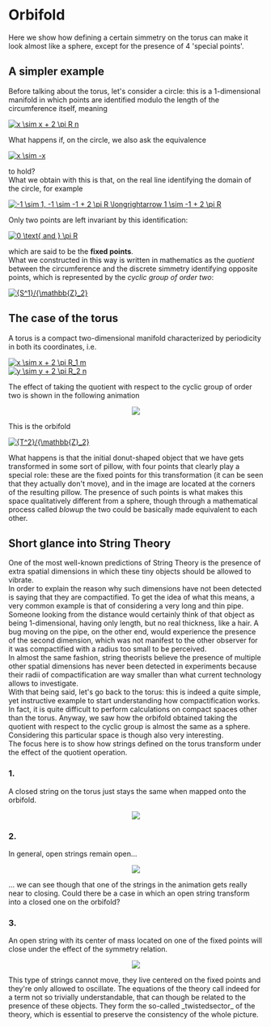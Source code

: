 # Orbifold
Here we show how defining a certain simmetry on the torus can make it look almost like a sphere, except for the presence of 4 'special points'.</br>

## A simpler example
Before talking about the torus, let's consider a circle: this is a 1-dimensional manifold in which points are identified modulo the length of the circumference
itself, meaning

<a href="https://www.codecogs.com/eqnedit.php?latex=x&space;\sim&space;x&space;&plus;&space;2&space;\pi&space;R&space;n" target="_blank"><img src="https://latex.codecogs.com/gif.latex?x&space;\sim&space;x&space;&plus;&space;2&space;\pi&space;R&space;n" title="x \sim x + 2 \pi R n" /></a></br>

What happens if, on the circle, we also ask the equivalence

<a href="https://www.codecogs.com/eqnedit.php?latex=x&space;\sim&space;-x" target="_blank"><img src="https://latex.codecogs.com/gif.latex?x&space;\sim&space;-x" title="x \sim -x" /></a>

to hold?<br>
What we obtain with this is that, on the real line identifying the domain of the circle, for example

<a href="https://www.codecogs.com/eqnedit.php?latex=-1&space;\sim&space;1,&space;-1&space;\sim&space;-1&space;&plus;&space;2&space;\pi&space;R&space;\longrightarrow&space;1&space;\sim&space;-1&space;&plus;&space;2&space;\pi&space;R" target="_blank"><img src="https://latex.codecogs.com/gif.latex?-1&space;\sim&space;1,&space;-1&space;\sim&space;-1&space;&plus;&space;2&space;\pi&space;R&space;\longrightarrow&space;1&space;\sim&space;-1&space;&plus;&space;2&space;\pi&space;R" title="-1 \sim 1, -1 \sim -1 + 2 \pi R \longrightarrow 1 \sim -1 + 2 \pi R" /></a>

Only two points are left invariant by this identification:

<a href="https://www.codecogs.com/eqnedit.php?latex=0&space;\text{&space;and&space;}&space;\pi&space;R" target="_blank"><img src="https://latex.codecogs.com/gif.latex?0&space;\text{&space;and&space;}&space;\pi&space;R" title="0 \text{ and } \pi R" /></a>

which are said to be the **fixed points**.</br>
What we constructed in this way is written in mathematics as the _quotient_ between the circumference and the discrete simmetry identifying opposite points, which is represented by the _cyclic group of order two_:

<a href="https://www.codecogs.com/eqnedit.php?latex={S^1}/{\mathbb{Z}_2}" target="_blank"><img src="https://latex.codecogs.com/gif.latex?{S^1}/{\mathbb{Z}_2}" title="{S^1}/{\mathbb{Z}_2}" /></a>

## The case of the torus
A torus is a compact two-dimensional manifold characterized by periodicity in both its coordinates, i.e.</br>

<a href="https://www.codecogs.com/eqnedit.php?latex=x&space;\sim&space;x&space;&plus;&space;2&space;\pi&space;R_1&space;m" target="_blank"><img src="https://latex.codecogs.com/gif.latex?x&space;\sim&space;x&space;&plus;&space;2&space;\pi&space;R_1&space;m" title="x \sim x + 2 \pi R_1 m" /></a></br>
<a href="https://www.codecogs.com/eqnedit.php?latex=y&space;\sim&space;y&space;&plus;&space;2&space;\pi&space;R_2&space;n" target="_blank"><img src="https://latex.codecogs.com/gif.latex?y&space;\sim&space;y&space;&plus;&space;2&space;\pi&space;R_2&space;n" title="y \sim y + 2 \pi R_2 n" /></a>

The effect of taking the quotient with respect to the cyclic group of order two is shown in the following animation

<p align="center">
<img src="https://github.com/amanitta/physics/blob/master/orbifold/torusToPillow.gif"/>
</p>

This is the orbifold

<a href="https://www.codecogs.com/eqnedit.php?latex={T^2}/{\mathbb{Z}_2}" target="_blank"><img src="https://latex.codecogs.com/gif.latex?{T^2}/{\mathbb{Z}_2}" title="{T^2}/{\mathbb{Z}_2}" /></a>

What happens is that the initial donut-shaped object that we have gets transformed in some sort of pillow, with four points that clearly play a special role: these are the fixed points for this transformation (it can be seen that they actually don't move), and in the image are located at the corners of the resulting pillow. The presence of such points is what makes this space qualitatively different from a sphere, though through a mathematical process called _blowup_ the two could be basically made equivalent to each other.

## Short glance into String Theory
One of the most well-known predictions of String Theory is the presence of extra spatial dimensions in which these tiny objects should be allowed to vibrate.</br>
In order to explain the reason why such dimensions have not been detected is saying that they are compactified. To get the idea of what this means, a very common
example is that of considering a very long and thin pipe. Someone looking from the distance would certainly think of that object as being 1-dimensional, having only length, but no real thickness, like a hair. A bug moving on the pipe, on the other end, would experience the presence of the second dimension, which was not manifest to the other observer for it was compactified with a radius too small to be perceived.</br>
In almost the same fashion, string theorists believe the presence of multiple other spatial dimensions has never been detected in experiments because
their radii of compactification are way smaller than what current technology allows to investigate.</br>
With that being said, let's go back to the torus: this is indeed a quite simple, yet instructive example to start understanding how compactification works.</br>
In fact, it is quite difficult to perform calculations on compact spaces other than the torus. Anyway, we saw how the orbifold obtained taking the quotient
with respect to the cyclic group is almost the same as a sphere. Considering this particular space is though also very interesting.</br>
The focus here is to show how strings defined on the torus transform under the effect of the quotient operation.

### 1.
A closed string on the torus just stays the same when mapped onto the orbifold.

<p align="center">
<img src="https://github.com/amanitta/physics/blob/master/orbifold/closedString.gif"/>
</p>

### 2.
In general, open strings remain open...
<p align="center">
<img src="https://github.com/amanitta/physics/blob/master/orbifold/openUnbal.gif"/>
</p>
... we can see though that one of the strings in the animation gets really near to closing. Could there be a case in which an open string transform into a closed one on the orbifold?

### 3.
An open string with its center of mass located on one of the fixed points will close under the effect of the symmetry relation.
<p align="center">
<img src="https://github.com/amanitta/physics/blob/master/orbifold/openBal.gif"/>
</p>
This type of strings cannot move, they live centered on the fixed points and they're only allowed to oscillate. The equations of the theory call indeed for a
term not so trivially understandable, that can though be related to the presence of these objects. They form the so-called _twistedsector_ of the theory, which is essential to preserve the consistency of the whole picture.
